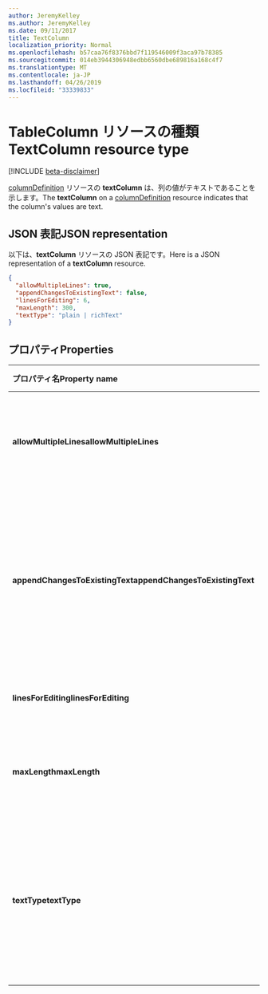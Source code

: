```yaml
---
author: JeremyKelley
ms.author: JeremyKelley
ms.date: 09/11/2017
title: TextColumn
localization_priority: Normal
ms.openlocfilehash: b57caa76f8376bbd7f119546009f3aca97b78385
ms.sourcegitcommit: 014eb3944306948edbb6560dbe689816a168c4f7
ms.translationtype: MT
ms.contentlocale: ja-JP
ms.lasthandoff: 04/26/2019
ms.locfileid: "33339833"
---
```

# <a name="textcolumn-resource-type"></a><span data-ttu-id="96eed-102">TableColumn リソースの種類</span><span class="sxs-lookup"><span data-stu-id="96eed-102">TextColumn resource type</span></span>

[!INCLUDE [beta-disclaimer](../../includes/beta-disclaimer.md)]

<span data-ttu-id="96eed-103">[columnDefinition](columndefinition.md) リソースの **textColumn** は、列の値がテキストであることを示します。</span><span class="sxs-lookup"><span data-stu-id="96eed-103">The **textColumn** on a [columnDefinition](columndefinition.md) resource indicates that the column's values are text.</span></span>

## <a name="json-representation"></a><span data-ttu-id="96eed-104">JSON 表記</span><span class="sxs-lookup"><span data-stu-id="96eed-104">JSON representation</span></span>

<span data-ttu-id="96eed-105">以下は、**textColumn** リソースの JSON 表記です。</span><span class="sxs-lookup"><span data-stu-id="96eed-105">Here is a JSON representation of a **textColumn** resource.</span></span>
<!-- { "blockType": "resource", "@odata.type": "microsoft.graph.textColumn" } -->

```json
{
  "allowMultipleLines": true,
  "appendChangesToExistingText": false,
  "linesForEditing": 6,
  "maxLength": 300,
  "textType": "plain | richText"
}
```

## <a name="properties"></a><span data-ttu-id="96eed-106">プロパティ</span><span class="sxs-lookup"><span data-stu-id="96eed-106">Properties</span></span>

| <span data-ttu-id="96eed-107">プロパティ名</span><span class="sxs-lookup"><span data-stu-id="96eed-107">Property name</span></span>                   | <span data-ttu-id="96eed-108">種類</span><span class="sxs-lookup"><span data-stu-id="96eed-108">Type</span></span>   | <span data-ttu-id="96eed-109">説明</span><span class="sxs-lookup"><span data-stu-id="96eed-109">Description</span></span>
|:--------------------------------|:-------|:-----------------------------------------------
| <span data-ttu-id="96eed-110">**allowMultipleLines**</span><span class="sxs-lookup"><span data-stu-id="96eed-110">**allowMultipleLines**</span></span>          | <span data-ttu-id="96eed-111">string</span><span class="sxs-lookup"><span data-stu-id="96eed-111">string</span></span> | <span data-ttu-id="96eed-112">複数行のテキストを許可するかどうか。</span><span class="sxs-lookup"><span data-stu-id="96eed-112">Whether to allow multiple lines of text.</span></span>
| <span data-ttu-id="96eed-113">**appendChangesToExistingText**</span><span class="sxs-lookup"><span data-stu-id="96eed-113">**appendChangesToExistingText**</span></span> | <span data-ttu-id="96eed-114">string</span><span class="sxs-lookup"><span data-stu-id="96eed-114">string</span></span> | <span data-ttu-id="96eed-115">この列への更新が既存のテキストを置き換えるか、または追加するか。</span><span class="sxs-lookup"><span data-stu-id="96eed-115">Whether updates to this column should replace existing text, or append to it.</span></span>
| <span data-ttu-id="96eed-116">**linesForEditing**</span><span class="sxs-lookup"><span data-stu-id="96eed-116">**linesForEditing**</span></span>             | <span data-ttu-id="96eed-117">int</span><span class="sxs-lookup"><span data-stu-id="96eed-117">int</span></span>    | <span data-ttu-id="96eed-118">テキスト ボックスのサイズ。</span><span class="sxs-lookup"><span data-stu-id="96eed-118">The size of the text box.</span></span>
| <span data-ttu-id="96eed-119">**maxLength**</span><span class="sxs-lookup"><span data-stu-id="96eed-119">**maxLength**</span></span>                   | <span data-ttu-id="96eed-120">int</span><span class="sxs-lookup"><span data-stu-id="96eed-120">int</span></span>    | <span data-ttu-id="96eed-121">値に使用できる最大文字数。</span><span class="sxs-lookup"><span data-stu-id="96eed-121">The maximum number of characters for the value.</span></span>
| <span data-ttu-id="96eed-122">**textType**</span><span class="sxs-lookup"><span data-stu-id="96eed-122">**textType**</span></span>                    | <span data-ttu-id="96eed-123">string</span><span class="sxs-lookup"><span data-stu-id="96eed-123">string</span></span> | <span data-ttu-id="96eed-124">格納されているテキストの種類。</span><span class="sxs-lookup"><span data-stu-id="96eed-124">The type of text being stored.</span></span> <span data-ttu-id="96eed-125">`plain` または `richText` のいずれかでなければなりません。</span><span class="sxs-lookup"><span data-stu-id="96eed-125">Must be one of `plain` or `richText`</span></span>

<!--
{
  "type": "#page.annotation",
  "description": "",
  "keywords": "",
  "section": "documentation",
  "tocPath": "Resources/TextColumn",
  "suppressions": []
}
-->
